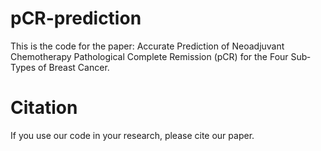# pCR-prediction

This is the code for the paper: Accurate Prediction of Neoadjuvant Chemotherapy Pathological Complete Remission (pCR) for the
Four Sub‐Types of Breast Cancer.

# Citation

If you use our code in your research, please cite our paper.
